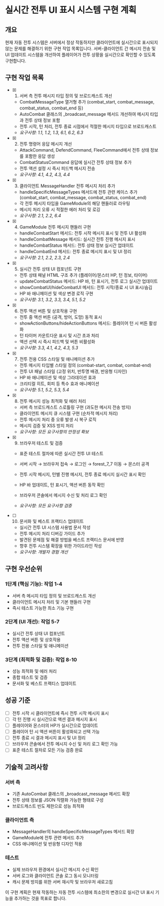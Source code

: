# 실시간 전투 UI 표시 시스템 구현 계획

## 개요

현재 자동 전투 시스템은 서버에서 정상 작동하지만 클라이언트에 실시간으로 표시되지 않는 문제를 해결하기 위한 구현 작업 목록입니다. 서버-클라이언트 간 메시지 전송 및 UI 업데이트 시스템을 개선하여 플레이어가 전투 상황을 실시간으로 확인할 수 있도록 구현합니다.

## 구현 작업 목록

- [x] 1. 서버 측 전투 메시지 타입 정의 및 브로드캐스트 개선

  - CombatMessageType 열거형 추가 (combat_start, combat_message, combat_status, combat_end 등)
  - AutoCombat 클래스의 \_broadcast_message 메서드 개선하여 메시지 타입과 전투 상태 정보 포함
  - 전투 시작, 턴 처리, 전투 종료 시점에서 적절한 메시지 타입으로 브로드캐스트
  - _요구사항: 1.1, 1.2, 1.3, 6.1, 6.2, 6.3_

- [x] 2. 전투 명령어 응답 메시지 개선

  - AttackCommand, DefendCommand, FleeCommand에서 전투 상태 정보를 포함한 응답 생성
  - CombatStatusCommand 응답에 실시간 전투 상태 정보 추가
  - 전투 액션 설정 시 즉시 피드백 메시지 전송
  - _요구사항: 4.1, 4.2, 4.3, 4.4_

- [x] 3. 클라이언트 MessageHandler 전투 메시지 처리 추가

  - handleSpecificMessageTypes 메서드에 전투 관련 케이스 추가 (combat_start, combat_message, combat_status, combat_end)
  - 각 전투 메시지 타입을 GameModule의 해당 핸들러로 라우팅
  - 메시지 처리 오류 시 적절한 에러 처리 및 로깅
  - _요구사항: 2.1, 2.2, 6.4_

- [x] 4. GameModule 전투 메시지 핸들러 구현

  - handleCombatStart 메서드: 전투 시작 메시지 표시 및 전투 UI 활성화
  - handleCombatMessage 메서드: 실시간 전투 진행 메시지 표시
  - handleCombatStatus 메서드: 전투 상태 정보 실시간 업데이트
  - handleCombatEnd 메서드: 전투 종료 메시지 표시 및 UI 정리
  - _요구사항: 2.1, 2.2, 2.3, 2.4_

- [x] 5. 실시간 전투 상태 UI 컴포넌트 구현

  - 전투 상태 패널 HTML 구조 추가 (플레이어/몬스터 HP, 턴 정보, 타이머)
  - updateCombatStatus 메서드: HP 바, 턴 표시기, 전투 로그 실시간 업데이트
  - showCombatUI/hideCombatUI 메서드: 전투 시작/종료 시 UI 표시/숨김
  - HP 바 애니메이션 및 색상 변경 로직 구현
  - _요구사항: 3.1, 3.2, 3.3, 3.4, 5.1, 5.2_

- [x] 6. 전투 액션 버튼 및 상호작용 구현

  - 전투 중 액션 버튼 (공격, 방어, 도망) 동적 표시
  - showActionButtons/hideActionButtons 메서드: 플레이어 턴 시 버튼 활성화
  - 턴 타이머 카운트다운 표시 및 시간 초과 처리
  - 액션 선택 시 즉시 피드백 및 버튼 비활성화
  - _요구사항: 3.3, 4.1, 4.2, 4.3, 5.3_

- [x] 7. 전투 전용 CSS 스타일 및 애니메이션 추가

  - 전투 메시지 타입별 스타일 정의 (combat-start, combat, combat-end)
  - 전투 UI 패널 스타일 (고정 위치, 반투명 배경, 반응형 디자인)
  - HP 바 애니메이션 및 색상 그라데이션 효과
  - 크리티컬 히트, 회피 등 특수 효과 애니메이션
  - _요구사항: 5.1, 5.2, 5.3, 5.4_

- [x] 8. 전투 메시지 성능 최적화 및 에러 처리

  - 서버 측 브로드캐스트 스로틀링 구현 (과도한 메시지 전송 방지)
  - 클라이언트 메시지 큐 시스템 구현 (순차적 메시지 처리)
  - 전투 메시지 처리 중 오류 발생 시 복구 로직
  - 메시지 검증 및 XSS 방지 처리
  - _요구사항: 모든 요구사항의 안정성 확보_

- [x] 9. 브라우저 테스트 및 검증

  - 표준 테스트 절차에 따른 실시간 전투 UI 테스트
  - 서버 시작 → 브라우저 접속 → 로그인 → forest_7_7 이동 → 몬스터 공격
  - 전투 시작 메시지, 턴별 진행 메시지, 전투 종료 메시지 실시간 표시 확인
  - HP 바 업데이트, 턴 표시기, 액션 버튼 동작 확인

  - 브라우저 콘솔에서 메시지 수신 및 처리 로그 확인
  - _요구사항: 모든 요구사항 검증_

- [ ] 10. 문서화 및 베스트 프랙티스 업데이트

  - 실시간 전투 UI 시스템 사용법 문서 작성
  - 전투 메시지 처리 디버깅 가이드 추가
  - 발견된 문제점 및 해결 방법을 베스트 프랙티스 문서에 반영
  - 향후 전투 시스템 확장을 위한 가이드라인 작성
  - _요구사항: 개발자 경험 개선_

## 구현 우선순위

### 1단계 (핵심 기능): 작업 1-4

- 서버 측 메시지 타입 정의 및 브로드캐스트 개선
- 클라이언트 메시지 처리 및 기본 핸들러 구현
- 즉시 테스트 가능한 최소 기능 구현

### 2단계 (UI 개선): 작업 5-7

- 실시간 전투 상태 UI 컴포넌트
- 전투 액션 버튼 및 상호작용
- 전투 전용 스타일 및 애니메이션

### 3단계 (최적화 및 검증): 작업 8-10

- 성능 최적화 및 에러 처리
- 종합 테스트 및 검증
- 문서화 및 베스트 프랙티스 업데이트

## 성공 기준

- [ ] 전투 시작 시 클라이언트에 즉시 전투 시작 메시지 표시
- [ ] 각 턴 진행 시 실시간으로 액션 결과 메시지 표시
- [ ] 플레이어와 몬스터의 HP가 실시간으로 업데이트
- [ ] 플레이어 턴 시 액션 버튼이 활성화되고 선택 가능
- [ ] 전투 종료 시 결과 메시지 표시 및 UI 정리
- [ ] 브라우저 콘솔에서 전투 메시지 수신 및 처리 로그 확인 가능
- [ ] 표준 테스트 절차로 모든 기능 검증 완료

## 기술적 고려사항

### 서버 측

- 기존 AutoCombat 클래스의 \_broadcast_message 메서드 확장
- 전투 상태 정보를 JSON 직렬화 가능한 형태로 구성
- 브로드캐스트 빈도 제한으로 성능 최적화

### 클라이언트 측

- MessageHandler의 handleSpecificMessageTypes 메서드 확장
- GameModule에 전투 관련 메서드 추가
- CSS 애니메이션 및 반응형 디자인 적용

### 테스트

- 실제 브라우저 환경에서 실시간 메시지 수신 확인
- 서버 로그와 클라이언트 콘솔 로그 동시 모니터링
- 캐시 문제 방지를 위한 서버 재시작 및 브라우저 새로고침

이 구현 계획은 현재 작동하는 자동 전투 시스템에 최소한의 변경으로 실시간 UI 표시 기능을 추가하는 것을 목표로 합니다.
